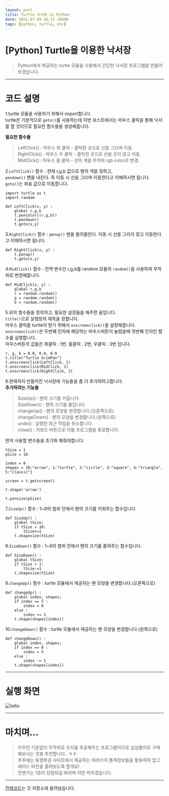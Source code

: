 ```yaml
---
layout: post
title: Turtle 낙서장 in Python
date: 2021-07-09 16:11 +0800
tags: [python, turtle, etc]
---
```


# [Python] Turtle을 이용한 낙서장 
>Python에서 제공하는 turtle 모듈을 사용해서 간단한 낙서장 프로그램을 만들어보겠습니다.  

***

# 코드 설명  
1.turtle 모듈을 사용하기 위해서 import합니다.  
turtle은 기본적으로 `goto()`를 사용하는데 이번 포스트에서는 마우스 클릭을 통해 낙서를 할 것이므로 필요한 함수들을 생성해줍니다.  

**필요한 함수들**  
>LeftClick() : 마우스 좌 클릭 - 클릭한 곳으로 선을 그으며 이동.  
RightClick() : 마우스 우 클릭 - 클릭한 곳으로 선을 긋지 않고 이동.  
MidClick() : 마우스 휠 클릭 - 선의 색을 무작위 rgb color로 변경.  

2.`LeftClick()` 함수 : 현재 r,g,b 값으로 펜의 색을 정하고,  
`pendown()` 펜을 내린다. 즉 이동 시 선을 그리며 이동한다고 이해하시면 됩니다.  
`goto()`는 좌표 값으로 이동합니다.

```{.python}
import turtle as t
import random

def LeftClick(x, y) :
	global r,g,b
	t.pencolor((r,g,b))
	t.pendown()
	t.goto(x,y)
```

3.`RightClick()` 함수 : `penup()` 펜을 들어올린다. 이동 시 선을 그리지 않고 이동한다고 이해하시면 됩니다.

```{.python}
def RightClick(x, y) :
	t.penup()
	t.goto(x,y)
```

4.`MidClick()` 함수 : 전역 변수인 r,g,b를 random 모듈의 `random()`을 사용하여 무작위로 변경해줍니다.

```{.python}
def MidClick(x, y) :
	global r,g,b
	r = random.random()
	g = random.random()
	b = random.random()
```

5.위의 함수들을 정의하고, 필요한 설정들을 해주면 끝입니다.  
`title()`으로 실행창의 제목을 정합니다.  
마우스 클릭을 turtle이 받기 위해서 `onscreenclick()`을 설정해줍니다.  
`onscreenclick()`은 두번째 인자에 해당하는 마우스버튼이 눌렸을때 첫번째 인자인 함수를 실행합니다.  
마우스버튼의 값들은 좌클릭 : 1번, 휠클릭 : 2번, 우클릭 : 3번 입니다.

```{.python}
r, g, b = 0.0, 0.0, 0.0
t.title("Turtle GrimPan")
t.onscreenclick(LeftClick, 1)
t.onscreenclick(MidClick, 2)
t.onscreenclick(RightClick, 3)
```

6.현재까지 만들어진 낙서장에 기능들을 좀 더 추가하려고합니다.  
**추가하려는 기능들**  
>SizeUp() : 펜의 크기를 키웁니다.  
SizeDown() : 펜의 크기를 줄입니다.  
changeUp() : 펜의 모양을 변경합니다.(오른쪽으로)  
changeDown() : 펜의 모양을 변경합니다.(왼쪽으로)  
undo() : 실행한 최근 작업을 취소합니다.  
close() : 키보드 버튼으로 터틀 프로그램을 종료합니다.  

먼저 사용할 변수들을 초기화 해줘야합니다.

```{.python}
tSize = 1
pSize = 10

index = 0
shapes = {0:"arrow", 1:"turtle", 2:"circle", 3:"square", 4:"triangle", 5:"classic"}

screen = t.getscreen()

t.shape('arrow')

t.pensize(pSize)
```

7.`SizeUp()` 함수 : 1~9의 범위 안에서 펜의 크기를 키워주는 함수입니다.  

```{.python}
def SizeUp() :
	global tSize;
	if tSize < 10:
		tSize+=1
	t.shapesize(tSize)
```

8.`SizeDown()` 함수 : 1~9의 범위 안에서 펜의 크기를 줄여주는 함수입니다.  

```{.python}
def SizeDown() :
	global tSize;
	if tSize > 1:
		tSize-=1
	t.shapesize(tSize)
```

9.`changeUp()` 함수 : turtle 모듈에서 제공하는 펜 모양을 변경합니다.(오른쪽으로)

```{.python}
def changeUp() :
	global index, shapes;
	if index == 5 :
		index = 0
	else :
		index += 1
	t.shape(shapes[index])
```

10.`changeDown()` 함수 : turtle 모듈에서 제공하는 펜 모양을 변경합니다.(왼쪽으로)

```{.python}
def changeDown() :
	global index, shapes;
	if index == 0 :
		index = 5
	else :
		index -= 1
	t.shape(shapes[index])
```

***

# 실행 화면  
![lotto](https://user-images.githubusercontent.com/23252539/124728407-882a9c80-df4a-11eb-8a54-ff92eb2e6c83.jpeg)

***

# 마치며...
>아무런 기준없이 무작위로 숫자를 추출해주는 프로그램이므로 심심풀이로 구매해보시는 것을 추천합니다.. ㅎㅎ  
추후에는 동행복권 사이트에서 제공하는 여러가지 통계정보들을 활용하여 업그레이드 버전을 올려보도록 할게요!  
언젠가는 1등이 당첨되길 바라며 이만 마치겠습니다.

***

[전체코드](https://github.com/MsWoo/Python/blob/main/lotto/lotto.py)는 깃 저장소에 올려놨습니다.